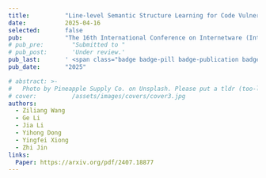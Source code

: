 ```yaml
---
title:          "Line-level Semantic Structure Learning for Code Vulnerability Detection"
date:           2025-04-16
selected:       false
pub:            "The 16th International Conference on Internetware (Internetware 2025)"
# pub_pre:        "Submitted to "
# pub_post:       'Under review.'
pub_last:       ' <span class="badge badge-pill badge-publication badge-success">Oral</span>'
pub_date:       "2025"

# abstract: >-
#   Photo by Pineapple Supply Co. on Unsplash. Please put a tldr (too-long-didnt-read, 1~2 sentences) of your publication here. It is not recommended to put the actual abstract here because it is usually too long to fit in. $\LaTeX$ is supported. $a=b+c$.
# cover:          /assets/images/covers/cover3.jpg
authors:
  - Ziliang Wang
  - Ge Li
  - Jia Li
  - Yihong Dong
  - Yingfei Xiong
  - Zhi Jin
links:
  Paper: https://arxiv.org/pdf/2407.18877
---
```

